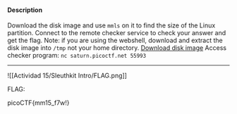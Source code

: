 
#### Description

Download the disk image and use `mmls` on it to find the size of the Linux partition. Connect to the remote checker service to check your answer and get the flag. Note: if you are using the webshell, download and extract the disk image into `/tmp` not your home directory. [Download disk image](https://artifacts.picoctf.net/c/164/disk.img.gz) Access checker program: `nc saturn.picoctf.net 55993`

-------------
![[Actividad 15/Sleuthkit Intro/FLAG.png]]

FLAG:

picoCTF{mm15_f7w!}